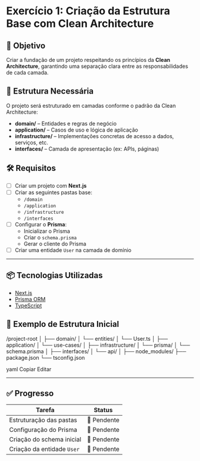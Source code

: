 # Exercício 1: Criação da Estrutura Base com Clean Architecture

## 🎯 Objetivo

Criar a fundação de um projeto respeitando os princípios da **Clean Architecture**, garantindo uma separação clara entre as responsabilidades de cada camada.

## 🧱 Estrutura Necessária

O projeto será estruturado em camadas conforme o padrão da Clean Architecture:

- **domain/** – Entidades e regras de negócio
- **application/** – Casos de uso e lógica de aplicação
- **infrastructure/** – Implementações concretas de acesso a dados, serviços, etc.
- **interfaces/** – Camada de apresentação (ex: APIs, páginas)

## 🛠 Requisitos

- [ ] Criar um projeto com **Next.js**
- [ ] Criar as seguintes pastas base:
  - `/domain`
  - `/application`
  - `/infrastructure`
  - `/interfaces`
- [ ] Configurar o **Prisma**:
  - Inicializar o Prisma
  - Criar o `schema.prisma`
  - Gerar o cliente do Prisma
- [ ] Criar uma entidade `User` na camada de domínio

---

## 📦 Tecnologias Utilizadas

- [Next.js](https://nextjs.org/)
- [Prisma ORM](https://www.prisma.io/)
- [TypeScript](https://www.typescriptlang.org/)

## 📁 Exemplo de Estrutura Inicial

/project-root
│
├── domain/
│ └── entities/
│ └── User.ts
│
├── application/
│ └── use-cases/
│
├── infrastructure/
│ └── prisma/
│ └── schema.prisma
│
├── interfaces/
│ └── api/
│
├── node_modules/
├── package.json
└── tsconfig.json

yaml
Copiar
Editar

---

## ✅ Progresso

| Tarefa                                  | Status     |
|----------------------------------------|------------|
| Estruturação das pastas                | 🔲 Pendente |
| Configuração do Prisma                 | 🔲 Pendente |
| Criação do schema inicial              | 🔲 Pendente |
| Criação da entidade `User`             | 🔲 Pendente |